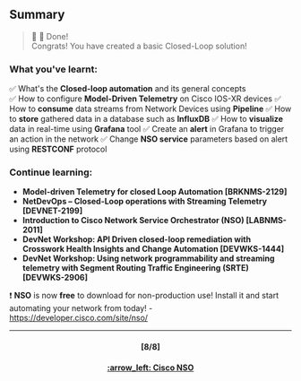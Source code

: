 ## Summary

> :clap: :tada: Done!  
> Congrats! You have created a basic Closed-Loop solution!

### What you've learnt:  
:white_check_mark:  What's the **Closed-loop automation** and its general concepts  
:white_check_mark:  How to configure **Model-Driven Telemetry** on Cisco IOS-XR devices
:white_check_mark:  How to **consume** data streams from Network Devices using **Pipeline**
:white_check_mark:  How to **store** gathered data in a database such as **InfluxDB**
:white_check_mark:  How to **visualize** data in real-time using **Grafana** tool 
:white_check_mark:  Create an **alert** in Grafana to trigger an action in the network
:white_check_mark:  Change **NSO service** parameters based on alert using **RESTCONF** protocol

### Continue learning:
-	**Model-driven Telemetry for closed Loop Automation [BRKNMS-2129]**
- **NetDevOps – Closed-Loop operations with Streaming Telemetry [DEVNET-2199]**
- **Introduction to Cisco Network Service Orchestrator (NSO) [LABNMS-2011]**
-	**DevNet Workshop: API Driven closed-loop remediation with Crosswork Health Insights and Change Automation [DEVWKS-1444]**
-	**DevNet Workshop: Using network programmability and streaming telemetry with Segment Routing Traffic Engineering (SRTE) [DEVWKS-2906]**

:exclamation: **NSO** is now **free** to download for non-production use! Install it and start automating your network from today! - https://developer.cisco.com/site/nso/

---
<h4 align="center">[8/8]</h4>
<h4 align="center"> <a href="/readme/6.md"> :arrow_left: Cisco NSO </h4>
